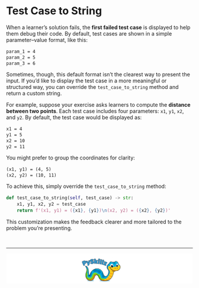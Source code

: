 # Test Case to String

When a learner’s solution fails, the **first failed test case** is displayed to help them debug their code. By default, test cases are shown in a simple parameter–value format, like this:

```text
param_1 = 4
param_2 = 5
param_3 = 6
```

Sometimes, though, this default format isn’t the clearest way to present the input. If you’d like to display the test case in a more meaningful or structured way, you can override the `test_case_to_string` method and return a custom string.

For example, suppose your exercise asks learners to compute the **distance between two points**. Each test case includes four parameters: `x1`, `y1`, `x2`, and `y2`. By default, the test case would be displayed as:

```text
x1 = 4
y1 = 5
x2 = 10
y2 = 11
```

You might prefer to group the coordinates for clarity:

```text
(x1, y1) = (4, 5)
(x2, y2) = (10, 11)
```

To achieve this, simply override the `test_case_to_string` method:

```python
def test_case_to_string(self, test_case) -> str:
    x1, y1, x2, y2 = test_case
    return f'(x1, y1) = ({x1}, {y1})\n(x2, y2) = ({x2}, {y2})'
```

This customization makes the feedback clearer and more tailored to the problem you’re presenting.

<BR>

************

[![PySkillz](../../graphics/PySkillzFooter.png)](skillz-catalog)
